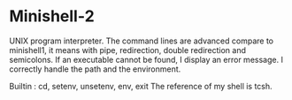 # Minishell-2
UNIX program interpreter.
The command lines are advanced compare to minishell1, it means with pipe, redirection, double redirection and semicolons.
If an executable cannot be found, I display an error message.
I correctly handle the path and the environment.

Builtin : cd, setenv, unsetenv, env, exit
The reference of my shell is tcsh.